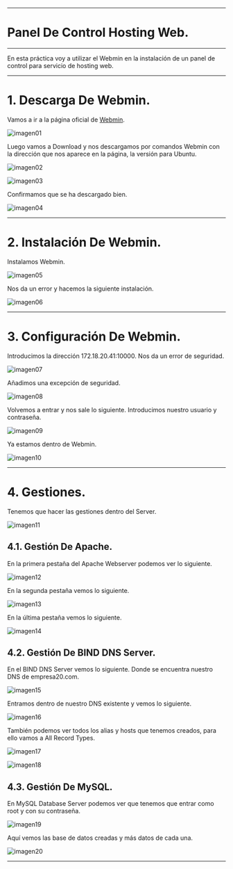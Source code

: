___

# **Panel De Control Hosting Web.**

---

En esta práctica voy a utilizar el Webmin en la instalación de un panel de control para servicio de hosting web.

---

# **1. Descarga De Webmin.**

Vamos a ir a la página oficial de [Webmin](http://www.webmin.com/).

![imagen01](./images/panel_de_control_hosting_web/01.png)

Luego vamos a Download y nos descargamos por comandos Webmin con la dirección que nos aparece en la página, la versión para Ubuntu.

![imagen02](./images/panel_de_control_hosting_web/02.png)

![imagen03](./images/panel_de_control_hosting_web/03.png)

Confirmamos que se ha descargado bien.

![imagen04](./images/panel_de_control_hosting_web/04.png)

---

# **2. Instalación De Webmin.**

Instalamos Webmin.

![imagen05](./images/panel_de_control_hosting_web/05.png)

Nos da un error y hacemos la siguiente instalación.

![imagen06](./images/panel_de_control_hosting_web/06.png)

---

# **3. Configuración De Webmin.**

Introducimos la dirección 172.18.20.41:10000. Nos da un error de seguridad.

![imagen07](./images/panel_de_control_hosting_web/07.png)

Añadimos una excepción de seguridad.

![imagen08](./images/panel_de_control_hosting_web/08.png)

Volvemos a entrar y nos sale lo siguiente. Introducimos nuestro usuario y contraseña.

![imagen09](./images/panel_de_control_hosting_web/09.png)

Ya estamos dentro de Webmin.

![imagen10](./images/panel_de_control_hosting_web/10.png)

---

# **4. Gestiones.**

Tenemos que hacer las gestiones dentro del Server.

![imagen11](./images/panel_de_control_hosting_web/11.png)

## **4.1. Gestión De Apache.**

En la primera pestaña del Apache Webserver podemos ver lo siguiente.

![imagen12](./images/panel_de_control_hosting_web/12.png)

En la segunda pestaña vemos lo siguiente.

![imagen13](./images/panel_de_control_hosting_web/13.png)

En la última pestaña vemos lo siguiente.

![imagen14](./images/panel_de_control_hosting_web/14.png)

## **4.2. Gestión De BIND DNS Server.**

En el BIND DNS Server vemos lo siguiente. Donde se encuentra nuestro DNS de empresa20.com.

![imagen15](./images/panel_de_control_hosting_web/15.png)

Entramos dentro de nuestro DNS existente y vemos lo siguiente.

![imagen16](./images/panel_de_control_hosting_web/16.png)

También podemos ver todos los alias y hosts que tenemos creados, para ello vamos a All Record Types.

![imagen17](./images/panel_de_control_hosting_web/17.png)

![imagen18](./images/panel_de_control_hosting_web/18.png)

## **4.3. Gestión De MySQL.**

En MySQL Database Server podemos ver que tenemos que entrar como root y con su contraseña.

![imagen19](./images/panel_de_control_hosting_web/19.png)

Aquí vemos las base de datos creadas y más datos de cada una.

![imagen20](./images/panel_de_control_hosting_web/20.png)

---
